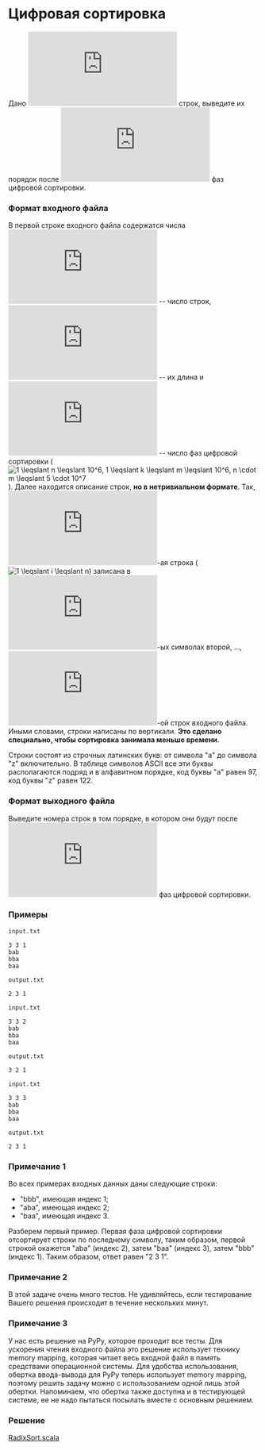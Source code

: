 # Цифровая сортировка

Дано ![n](https://latex.codecogs.com/svg.latex?n) строк, выведите их порядок после ![k](https://latex.codecogs.com/svg.latex?k) фаз цифровой сортировки.

### Формат входного файла

В первой строке входного файла содержатся числа ![n](https://latex.codecogs.com/svg.latex?n) -- число строк, ![m](https://latex.codecogs.com/svg.latex?m) -- их длина и ![k](https://latex.codecogs.com/svg.latex?k) -- число фаз цифровой сортировки (![1 \leqslant n \leqslant 10^6, 1 \leqslant k \leqslant m \leqslant 10^6, n \cdot m \leqslant 5 \cdot 10^7](https://latex.codecogs.com/svg.latex?1%20\leqslant%20n%20\leqslant%2010^6,1%20\leqslant%20k%20\leqslant%20m%20\leqslant%2010^6,n%20\cdot%20m%20\leqslant%205%20\cdot%2010^7)).  Далее находится описание строк, **но в нетривиальном формате**.  Так, ![i](https://latex.codecogs.com/svg.latex?i)-ая строка (![1 \leqslant i \leqslant n](https://latex.codecogs.com/svg.latex?1%20\leqslant%20i%20\leqslant%20n)) записана в ![i](https://latex.codecogs.com/svg.latex?i)-ых символах второй, ..., ![(m + 1)](https://latex.codecogs.com/svg.latex?(m%20+%201))-ой строк входного файла. Иными словами, строки написаны по вертикали.  **Это сделано специально, чтобы сортировка занимала меньше времени**.

Строки состоят из строчных латинских букв: от символа "a" до символа "z" включительно.  В таблице символов ASCII все эти буквы располагаются подряд и в алфавитном порядке, код буквы "a" равен 97, код буквы "z" равен 122.

### Формат выходного файла

Выведите номера строк в том порядке, в котором они будут после ![k](https://latex.codecogs.com/svg.latex?k) фаз цифровой сортировки.

### Примеры

`input.txt`
```
3 3 1
bab
bba
baa
```

`output.txt`
```
2 3 1
```

`input.txt`
```
3 3 2
bab
bba
baa
```

`output.txt`
```
3 2 1
```

`input.txt`
```
3 3 3
bab
bba
baa
```

`output.txt`
```
2 3 1
```

### Примечание 1

Во всех примерах входных данных даны следующие строки:

- "bbb", имеющая индекс 1;
- "aba", имеющая индекс 2;
- "baa", имеющая индекс 3.

Разберем первый пример.  Первая фаза цифровой сортировки отсортирует строки по последнему символу, таким образом, первой строкой окажется "aba" (индекс 2), затем "baa" (индекс 3), затем "bbb" (индекс 1).  Таким образом, ответ равен "2 3 1".

### Примечание 2

В этой задаче очень много тестов.  Не удивляйтесь, если тестирование Вашего решения происходит в течение нескольких минут.

### Примечание 3

У нас есть решение на PyPy, которое проходит все тесты.  Для ускорения чтения входного файла это решение использует технику memory mapping, которая читает весь входной файл в память средствами операционной системы.  Для удобства использования, обертка ввода-вывода для PyPy теперь использует memory mapping, поэтому решить задачу можно с использованием одной лишь этой обертки.  Напоминаем, что обертка также доступна и в тестирующей системе, ее не надо пытаться посылать вместе с основным решением.

### Решение

[RadixSort.scala](RadixSort.scala)

